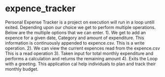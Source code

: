 # expence_tracker

Personal Expense Tracker is a project on execution will run in a loop untill exited. Depending upon our choice we get to perform multiple operations. Below are the multiple options that we can enter.
1). We get to add an expence for a given date, Category and amount of expenditure. This information is continuously appended to expence.csv. This is a write operation. 
2). We can view the current expences read from the  expence.csv This is a read operation
3). Taken input for total monthly expenditure and performs a calculation and returns the remaining amount 
4). Exits the Loop with a greeting. 
This application cal help individuals to plan and track their monthly budget.
